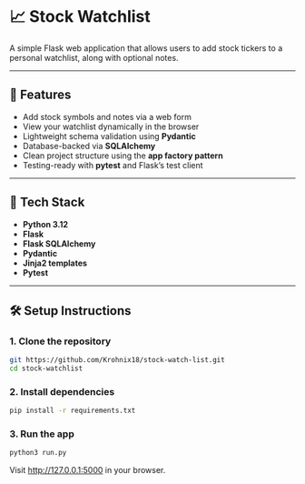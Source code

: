 # 📈 Stock Watchlist

A simple Flask web application that allows users to add stock tickers to a personal watchlist, along with optional notes.

---

## 🚀 Features

- Add stock symbols and notes via a web form  
- View your watchlist dynamically in the browser  
- Lightweight schema validation using **Pydantic**  
- Database-backed via **SQLAlchemy**  
- Clean project structure using the **app factory pattern**  
- Testing-ready with **pytest** and Flask’s test client  

---

## 🧱 Tech Stack

- **Python 3.12**
- **Flask**
- **Flask SQLAlchemy**
- **Pydantic**
- **Jinja2 templates**
- **Pytest**

---

## 🛠 Setup Instructions

### 1. Clone the repository

```bash
git https://github.com/Krohnix18/stock-watch-list.git
cd stock-watchlist
```

### 2. Install dependencies

```bash
pip install -r requirements.txt
```

### 3. Run the app

```bash
python3 run.py
```

Visit http://127.0.0.1:5000 in your browser.
